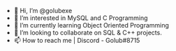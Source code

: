 - 👋 Hi, I’m @golubexe
- 👀 I’m interested in MySQL and C Programming
- 🌱 I’m currently learning Object Oriented Programming
- 💞️ I’m looking to collaborate on SQL & C++ projects.
- 📫 How to reach me | Discord - Golub#8715

<!---
golubexe/golubexe is a ✨ special ✨ repository because its `README.md` (this file) appears on your GitHub profile.
You can click the Preview link to take a look at your changes.
--->
